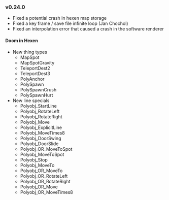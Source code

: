 ### v0.24.0
- Fixed a potential crash in hexen map storage
- Fixed a key frame / save file infinite loop (Jan Chochol)
- Fixed an interpolation error that caused a crash in the software renderer

#### Doom in Hexen
- New thing types
  - MapSpot
  - MapSpotGravity
  - TeleportDest2
  - TeleportDest3
  - PolyAnchor
  - PolySpawn
  - PolySpawnCrush
  - PolySpawnHurt
- New line specials
  - Polyobj_StartLine
  - Polyobj_RotateLeft
  - Polyobj_RotateRight
  - Polyobj_Move
  - Polyobj_ExplicitLine
  - Polyobj_MoveTimes8
  - Polyobj_DoorSwing
  - Polyobj_DoorSlide
  - Polyobj_OR_MoveToSpot
  - Polyobj_MoveToSpot
  - Polyobj_Stop
  - Polyobj_MoveTo
  - Polyobj_OR_MoveTo
  - Polyobj_OR_RotateLeft
  - Polyobj_OR_RotateRight
  - Polyobj_OR_Move
  - Polyobj_OR_MoveTimes8
